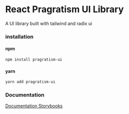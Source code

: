 # React Pragratism UI Library

A UI library built with tailwind and radix ui

### installation

#### npm

```bash
npm install pragratism-ui
```

#### yarn

```bash
yarn add pragratism-ui
```

### Documentation

[Documentation Storybooks](https://github.com/sw-yx/react-typescript-cheatsheet/)

